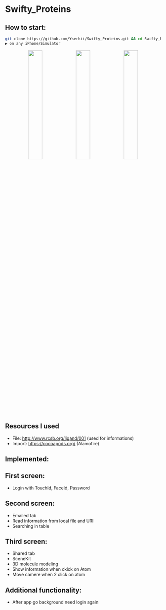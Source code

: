 # Swifty_Proteins

## How to start:
```bash
git clone https://github.com/Yserhii/Swifty_Proteins.git && cd Swifty_Proteins && open Swifty_Proteins.xcworkspace
▶️ on any iPhone/Simulator
```
<div align="center">
  <img src="https://github.com/Yserhii/Swifty_Proteins/blob/master/sourses/Part_1.gif" width="30%" />
  <img src="https://github.com/Yserhii/Swifty_Proteins/blob/master/sourses/Part_2.gif" width="30%" />
  <img src="https://github.com/Yserhii/Swifty_Proteins/blob/master/sourses/Part_3.gif" width="30%" />
</div>

## Resources I used
- File: http://www.rcsb.org/ligand/001 (used for informations)
- Import: https://cocoapods.org/ (Alamofire)

## Implemented:
## First screen:
- Login with TouchId, FaceId, Password
## Second screen:
- Emailed tab
- Read information from local file and URl
- Searching in table
## Third screen:
- Shared tab
- SceneKit
- 3D molecule modeling
- Show information when ckick on Atom
- Move camere when 2 click on atom
## Additional functionality:
- After app go background need login again
